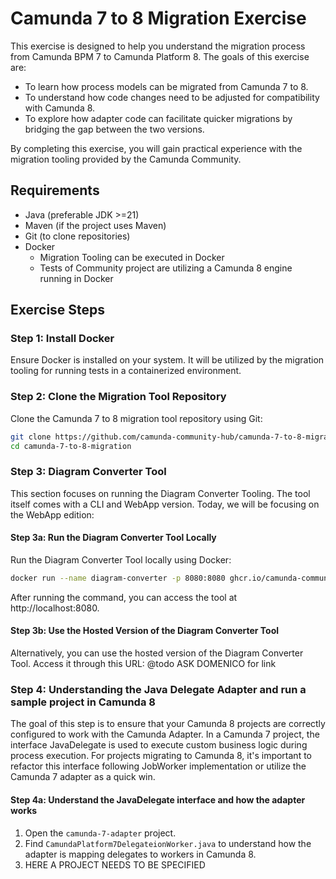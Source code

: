 # Camunda 7 to 8 Migration Exercise

This exercise is designed to help you understand the migration process from Camunda BPM 7 to Camunda Platform 8. 
The goals of this exercise are:
- To learn how process models can be migrated from Camunda 7 to 8.
- To understand how code changes need to be adjusted for compatibility with Camunda 8.
- To explore how adapter code can facilitate quicker migrations by bridging the gap between the two versions.

By completing this exercise, you will gain practical experience with the migration tooling provided by the Camunda Community.

## Requirements

- Java (preferable JDK >=21)
- Maven (if the project uses Maven)
- Git (to clone repositories)
- Docker
  - Migration Tooling can be executed in Docker
  - Tests of Community project are utilizing a Camunda 8 engine running in Docker

## Exercise Steps

### Step 1: Install Docker

Ensure Docker is installed on your system. It will be utilized by the migration tooling for running tests in a containerized environment.

### Step 2: Clone the Migration Tool Repository

Clone the Camunda 7 to 8 migration tool repository using Git:

```bash
git clone https://github.com/camunda-community-hub/camunda-7-to-8-migration.git
cd camunda-7-to-8-migration
```
### Step 3: Diagram Converter Tool
This section focuses on running the Diagram Converter Tooling.
The tool itself comes with a CLI and WebApp version.
Today, we will be focusing on the WebApp edition:
#### Step 3a: Run the Diagram Converter Tool Locally
Run the Diagram Converter Tool locally using Docker:

```bash
docker run --name diagram-converter -p 8080:8080 ghcr.io/camunda-community-hub/camunda-7-to-8-migration/diagram-converter:latest
```

After running the command, you can access the tool at http://localhost:8080.

#### Step 3b: Use the Hosted Version of the Diagram Converter Tool
Alternatively, you can use the hosted version of the Diagram Converter Tool. 
Access it through this URL: @todo ASK DOMENICO for link

### Step 4: Understanding the Java Delegate Adapter and run a sample project in Camunda 8
The goal of this step is to ensure that your Camunda 8 projects are correctly configured to work with the Camunda Adapter.
In a Camunda 7 project, the interface JavaDelegate is used to execute custom business logic during process execution.
For projects migrating to Camunda 8, it's important to refactor this interface following JobWorker implementation or utilize the Camunda 7 adapter as a quick win.

#### Step 4a: Understand the JavaDelegate interface and how the adapter works
1. Open the `camunda-7-adapter` project.
2. Find `CamundaPlatform7DelegateionWorker.java` to understand how the adapter is mapping delegates to workers in Camunda 8.
3. HERE A PROJECT NEEDS TO BE SPECIFIED

